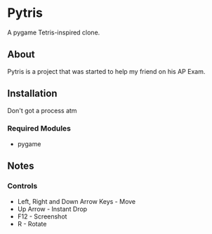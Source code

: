 # Pytris
A pygame Tetris-inspired clone.  

## About
Pytris is a project that was started to help my friend on his AP Exam.  

## Installation
Don't got a process atm

### Required Modules
- pygame

## Notes


### Controls
- Left, Right and Down Arrow Keys - Move
- Up Arrow - Instant Drop
- F12 - Screenshot
- R - Rotate



